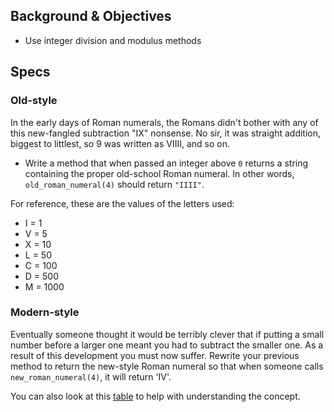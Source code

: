## Background & Objectives

- Use integer division and modulus methods

## Specs

### Old-style

In the early days of Roman numerals, the Romans didn't bother with any of this new-fangled subtraction "IX" nonsense. No sir, it was straight addition, biggest to littlest, so 9 was written as VIIII, and so on.

- Write a method that when passed an integer above `0` returns a string containing the proper old-school Roman numeral. In other words, `old_roman_numeral(4)` should return `"IIII"`.

For reference, these are the values of the letters used:
- I = 1
- V = 5
- X = 10
- L = 50
- C = 100
- D = 500
- M = 1000

### Modern-style

Eventually someone thought it would be terribly clever that if putting a small number before a larger one meant you had to subtract the smaller one. As a result of this development you must now suffer. Rewrite your previous method to return the new-style Roman numeral so that when someone calls `new_roman_numeral(4)`, it will return 'IV'.

You can also look at this [table](http://loudexpose.files.wordpress.com/2011/02/roman-numerals.jpg) to help with understanding the concept.
